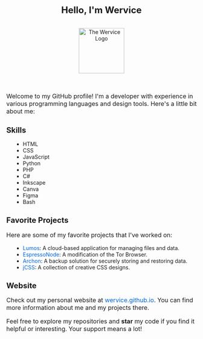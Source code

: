 <h1 align="center" style="font-size: 24px; font-weight: bold;">Hello, I'm Wervice</h1>
<br>
<div align="center"><img src="https://avatars.githubusercontent.com/u/108389772?v=4" alt="The Wervice Logo" height=120></div>
<br><br>
<p style="font-size: 16px;">Welcome to my GitHub profile! I'm a developer with experience in various programming languages and design tools. Here's a little bit about me:</p>

<h2 style="font-size: 20px; font-weight: bold;">Skills</h2>

<ul style="list-style-type: disc; margin-left: 20px;">
  <li>HTML</li>
  <li>CSS</li>
  <li>JavaScript</li>
  <li>Python</li>
  <li>PHP</li>
  <li>C#</li>
  <li>Inkscape</li>
  <li>Canva</li>
  <li>Figma</li>
  <li>Bash</li>
</ul>

<h2 style="font-size: 20px; font-weight: bold;">Favorite Projects</h2>

<p style="font-size: 16px;">Here are some of my favorite projects that I've worked on:</p>

<ul style="list-style-type: disc; margin-left: 20px;">
  <li><a href="https://github.com/wervice/lumos" style="color: #0366d6; text-decoration: none;">Lumos</a>: A cloud-based application for managing files and data.</li>
  <li><a href="https://github.com/wervice/espressonode" style="color: #0366d6; text-decoration: none;">EspressoNode</a>: A modification of the Tor Browser.</li>
  <li><a href="https://github.com/wervice/archon" style="color: #0366d6; text-decoration: none;">Archon</a>: A backup solution for securely storing and restoring data.</li>
  <li><a href="https://github.com/wervice/jcss" style="color: #0366d6; text-decoration: none;">jCSS</a>: A collection of creative CSS designs.</li>
</ul>

<h2 style="font-size: 20px; font-weight: bold;">Website</h2>

<p style="font-size: 16px;">Check out my personal website at <a href="https://wervice.github.io" style="color: #0366d6; text-decoration: none;">wervice.github.io</a>. You can find more information about me and my projects there.</p>

<p style="font-size: 16px;">Feel free to explore my repositories and <strong>star</strong> my code if you find it helpful or interesting. Your support means a lot!</p>
